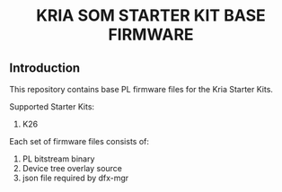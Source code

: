<h1 align="center">KRIA SOM STARTER KIT BASE FIRMWARE</h1>

## Introduction
This repository contains base PL firmware files for the Kria Starter Kits.

Supported Starter Kits:
1. K26

Each set of firmware files consists of:
1. PL bitstream binary
2. Device tree overlay source
3. json file required by dfx-mgr
